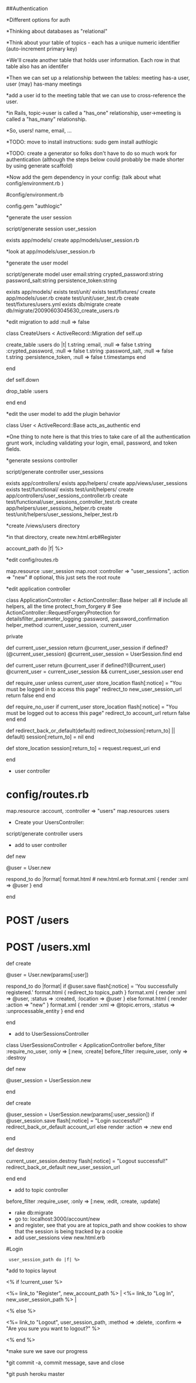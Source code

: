 ##Authentication



*Different options for auth


*Thinking about databases as "relational"


*Think about your table of topics - each has a unique numeric identifier (auto-increment primary key)


*We'll create another table that holds user information. Each row in that table also has an identifer


*Then we can set up a relationship between the tables: meeting has-a user, user (may) has-many meetings


*add a user id to the meeting table that we can use to cross-reference the user.


*in Rails, topic->user is called a "has_one" relationship, user->meeting is called a "has_many" relationship.


*So, users! name, email, ...


*TODO: move to install instructions: sudo gem install authlogic


*TODO: create a generator so folks don't have to do so much work for authentication (although the steps below could probably be made shorter by using generate scaffold)


*Now add the gem dependency in your config: (talk about what config/environment.rb )


#config/environment.rb



config.gem "authlogic"


*generate the user session

script/generate session user_session


exists  app/models/
create  app/models/user_session.rb


*look at app/models/user_session.rb


*generate the user model

script/generate model user email:string crypted_password:string password_salt:string persistence_token:string


exists  app/models/
exists  test/unit/
exists  test/fixtures/
create  app/models/user.rb
create  test/unit/user_test.rb
create  test/fixtures/users.yml
exists  db/migrate
create  db/migrate/20090603045630_create_users.rb


*edit migration to add :null => false

class CreateUsers < ActiveRecord::Migration
  def self.up


create_table :users do |t|
  t.string :email,              :null => false
  t.string :crypted_password,   :null => false
  t.string :password_salt,      :null => false
  t.string :persistence_token,  :null => false
  t.timestamps
  end


end


def self.down


drop_table :users


end
end


*edit the user model to add the plugin behavior

class User < ActiveRecord::Base
 acts_as_authentic
end


*One thing to note here is that this tries to take care of all the authentication grunt work, including validating your login, email, password, and token fields.


*generate sessions controller

script/generate controller user_sessions


   exists  app/controllers/
   exists  app/helpers/
   create  app/views/user_sessions
   exists  test/functional/
   exists  test/unit/helpers/
   create  app/controllers/user_sessions_controller.rb
   create  test/functional/user_sessions_controller_test.rb
   create  app/helpers/user_sessions_helper.rb
   create  test/unit/helpers/user_sessions_helper_test.rb


*create /views/users directory


*in that directory, create new.html.erb#Register


  account_path do |f| %>



*edit config/routes.rb

map.resource :user_session
map.root :controller => "user_sessions", :action => "new" # optional, this just sets the root route


*edit application controller

class ApplicationController < ActionController::Base
helper :all # include all helpers, all the time
protect_from_forgery # See ActionController::RequestForgeryProtection for detailsfilter_parameter_logging :password, :password_confirmation
  helper_method :current_user_session, :current_user


private


def current_user_session
  return @current_user_session if defined?(@current_user_session)
  @current_user_session = UserSession.find
end

def current_user
  return @current_user if defined?(@current_user)
  @current_user = current_user_session && current_user_session.user
end

def require_user
  unless current_user
    store_location
    flash[:notice] = "You must be logged in to access this page"
    redirect_to new_user_session_url
    return false
  end
end

def require_no_user
  if current_user
    store_location
    flash[:notice] = "You must be logged out to access this page"
    redirect_to account_url
    return false
  end
end

def redirect_back_or_default(default)
  redirect_to(session[:return_to] || default)
  session[:return_to] = nil
end

def store_location
  session[:return_to] = request.request_uri
end


end



 * user controller

# config/routes.rb
  map.resource :account, :controller => "users"
  map.resources :users

 * Create your UsersController:

script/generate controller users

 * add to user controller

def new


@user = User.new

respond_to do |format|
  format.html # new.html.erb
  format.xml  { render :xml => @user }
end


end


# POST /users
  # POST /users.xml
  def create


@user = User.new(params[:user])

respond_to do |format|
  if @user.save
    flash[:notice] = 'You successfully registered.'
    format.html { redirect_to topics_path }
    format.xml  { render :xml => @user, :status => :created, :location => @user }
  else
    format.html { render :action => "new" }
    format.xml  { render :xml => @topic.errors, :status => :unprocessable_entity }
  end
end


end



 * add to UserSessionsController

class UserSessionsController < ApplicationController
   before_filter :require_no_user, :only => [:new, :create]
   before_filter :require_user, :only => :destroy


def new


@user_session = UserSession.new


end


def create


@user_session = UserSession.new(params[:user_session])
if @user_session.save
  flash[:notice] = "Login successful!"
  redirect_back_or_default account_url
else
  render :action => :new
end


end


def destroy


current_user_session.destroy
flash[:notice] = "Logout successful!"
redirect_back_or_default new_user_session_url


end
 end



 * add to topic controller

before_filter :require_user, :only => [:new, :edit, :create, :update]

 * rake db:migrate
 * go to: localhost:3000/account/new
  * and register, see that you are at topics_path and show cookies to show that the session is being tracked by a cookie
 * add user_sessions view new.html.erb


#Login

 
     user_session_path do |f| %>



*add to topics layout

<% if !current_user %>


<%= link_to "Register", new_account_path %> |
 <%= link_to "Log In", new_user_session_path %> |

 <% else %>


<%= link_to "Logout", user_session_path, :method => :delete, :confirm => "Are you sure you want to logout?" %>


<% end %>


*make sure we save our progress


*git commit -a, commit message, save and close


*git push heroku master